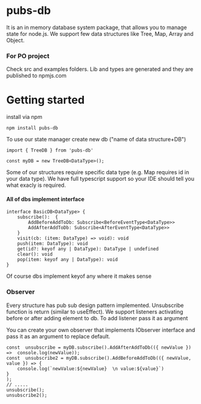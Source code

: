 # pubs-db

It is an in memory database system package, that allows you to manage state for node.js. We support few data structures like Tree, Map, Array and Object.

### For PO project
Check src and examples folders. Lib and types are generated and they are published to npmjs.com

# Getting started

install via npm

```
npm install pubs-db
```

To use our state manager create new db ("name of data structure+DB")

```
import { TreeDB } from 'pubs-db'

const myDB = new TreeDB<DataType>();
```

Some of our structures require specific data type (e.g. Map requires id in your data type). We have full typescript support so your IDE should tell you what exacly is required.

#### All of dbs implement interface
```
interface BasicDB<DataType> {
	subscribe():  {
		AddBeforeAddToDb: Subscribe<BeforeEventType<DataType>>
		AddAfterAddToDb: Subscribe<AfterEventType<DataType>>
	}
	visit(cb: (item: DataType) => void): void
	push(item: DataType): void
	get(id?: keyof any | DataType): DataType | undefined
	clear(): void
	pop(item: keyof any | DataType): void
}
```
Of course dbs implement keyof any where it makes sense

### Observer

Every structure has pub sub design pattern implemented. Unsubscribe function is return (similar to useEffect).
We support listeners activating before or after adding element to db. To add listener pass it as argument

You can create your own observer that implements IObserver<T> interface and pass it as an argument to replace default.

```
const  unsubscribe = myDB.subscribe().AddAfterAddToDb(({ newValue }) =>  console.log(newValue));
const  unsubscribe2 = myDB.subscribe().AddBeforeAddToDb(({ newValue, value }) => {
	console.log(`newValue:${newValue}  \n value:${value}`)
}
);
// .....
unsubscribe();
unsubscribe2();
```
